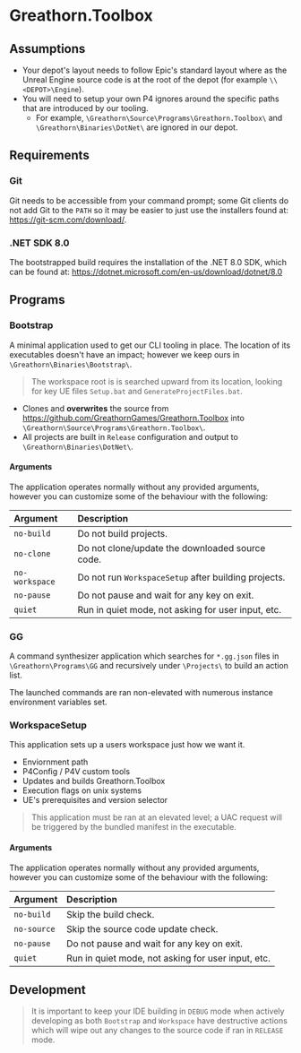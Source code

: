 # Greathorn.Toolbox

## Assumptions

- Your depot's layout needs to follow Epic's standard layout where as the Unreal Engine source code is at the root of the depot (for example `\\<DEPOT>\Engine`).
- You will need to setup your own P4 ignores around the specific paths that are introduced by our tooling. 
  - For example, `\Greathorn\Source\Programs\Greathorn.Toolbox\` and `\Greathorn\Binaries\DotNet\` are ignored in our depot.

## Requirements

### Git
Git needs to be accessible from your command prompt; some Git clients do not add Git to the `PATH` so it may be easier  to just use the installers found at: https://git-scm.com/download/.

### .NET SDK 8.0
The bootstrapped build requires the installation of the .NET 8.0 SDK, which can be found at: https://dotnet.microsoft.com/en-us/download/dotnet/8.0

## Programs

### Bootstrap

A minimal application used to get our CLI tooling in place. The location of its executables doesn't have an impact; however we keep ours in `\Greathorn\Binaries\Bootstrap\`.

> The workspace root is is searched upward from its location, looking for key UE files `Setup.bat` and `GenerateProjectFiles.bat`.

- Clones and **overwrites** the source from https://github.com/GreathornGames/Greathorn.Toolbox into `\Greathorn\Source\Programs\Greathorn.Toolbox\`.
- All projects are built in `Release` configuration and output to `\Greathorn\Binaries\DotNet\`.

#### Arguments

The application operates normally without any provided arguments, however you can customize some of the behaviour with the following:

| Argument | Description |
| :-- | :-- |
| `no-build` | Do not build projects. |
| `no-clone` | Do not clone/update the downloaded source code. |
| `no-workspace` | Do not run `WorkspaceSetup` after building projects. |
| `no-pause` | Do not pause and wait for any key on exit. |
| `quiet` | Run in quiet mode, not asking for user input, etc. |

### GG

A command synthesizer application which searches for `*.gg.json` files in `\Greathorn\Programs\GG` and recursively under `\Projects\` to build an action list.

The launched commands are ran non-elevated with numerous instance environment variables set.

### WorkspaceSetup

This application sets up a users workspace just how we want it. 

- Enviornment path
- P4Config / P4V custom tools
- Updates and builds Greathorn.Toolbox
- Execution flags on unix systems
- UE's prerequisites and version selector

> This application must be ran at an elevated level; a UAC request will be triggered by the bundled manifest in the executable.

#### Arguments

The application operates normally without any provided arguments, however you can customize some of the behaviour with the following:

| Argument | Description |
| :-- | :-- |
| `no-build` | Skip the build check. |
| `no-source` | Skip the source code update check. |
| `no-pause` | Do not pause and wait for any key on exit. |
| `quiet` | Run in quiet mode, not asking for user input, etc. |

## Development

> It is important to keep your IDE building in `DEBUG` mode when actively developing as both `Bootstrap` and `Workspace` have destructive actions which will wipe out any changes to the source code if ran in `RELEASE` mode.